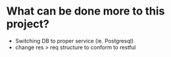 # What can be done more to this project?

* Switching DB to proper service (ie. Postgresql)
* change res > req structure to conform to restful


